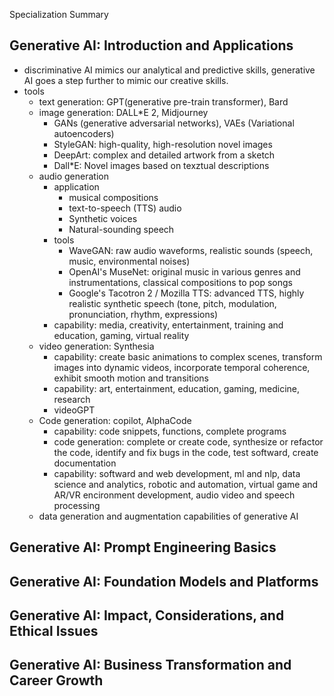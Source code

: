 Specialization Summary


## Generative AI: Introduction and Applications
* discriminative AI mimics our analytical and predictive skills, generative AI goes a step further to mimic our creative skills.
* tools
    * text generation: GPT(generative pre-train transformer), Bard
    * image generation: DALL*E 2, Midjourney
        * GANs (generative adversarial networks), VAEs (Variational autoencoders)
        * StyleGAN: high-quality, high-resolution novel images
        * DeepArt: complex and detailed artwork from a sketch
        * Dall*E: Novel images based on texztual descriptions
    * audio generation
        * application
            * musical compositions
            * text-to-speech (TTS) audio
            * Synthetic voices
            * Natural-sounding speech
        * tools
            * WaveGAN: raw audio waveforms, realistic sounds (speech, music, environmental noises)
            * OpenAI's MuseNet: original music in various genres and instrumentations, classical compositions to pop songs
            * Google's Tacotron 2 / Mozilla TTS: advanced TTS, highly realistic synthetic speech (tone, pitch, modulation, pronunciation, rhythm, expressions)
        * capability: media, creativity, entertainment, training and education, gaming, virtual reality
    * video generation: Synthesia
        * capability: create basic animations to complex scenes, transform images into dynamic videos, incorporate temporal coherence, exhibit smooth motion and transitions
        * capability: art, entertainment, education, gaming, medicine, research 
        * videoGPT
    * Code generation: copilot, AlphaCode 
        * capability: code snippets, functions, complete programs
        * code generation: complete or create code, synthesize or refactor the code, identify and fix bugs in the code, test softward, create documentation
        * capability: softward and web development, ml and nlp, data science and analytics, robotic and automation, virtual game and AR/VR encironment development, audio video and speech processing 
    * data generation and augmentation capabilities of generative AI 

## Generative AI: Prompt Engineering Basics

## Generative AI: Foundation Models and Platforms

## Generative AI: Impact, Considerations, and Ethical Issues

## Generative AI: Business Transformation and Career Growth



